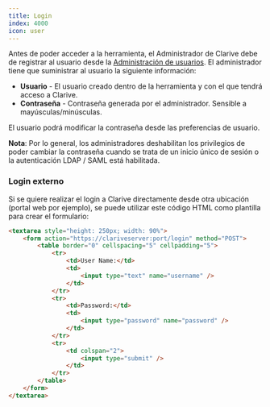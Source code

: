 ```yaml
---
title: Login
index: 4000
icon: user
---
```


Antes de poder acceder a la herramienta, el Administrador de Clarive debe de
registrar al usuario desde la [Administración de usuarios](admin/user). El
administrador tiene que suministrar al usuario la siguiente información:

- **Usuario** - El usuario creado dentro de la herramienta y con el que tendrá acceso a Clarive.
- **Contraseña** - Contraseña generada por el administrador. Sensible a mayúsculas/minúsculas.

El usuario podrá modificar la contraseña desde las preferencias de usuario.

**Nota**: Por lo general, los administradores deshabilitan los privilegios de poder
cambiar la contraseña cuando se trata de un inicio único de sesión o la autenticación
 LDAP / SAML está habilitada.

### Login externo

Si se quiere realizar el login a Clarive directamente desde otra ubicación (portal web
por ejemplo), se puede utilizar este código HTML como plantilla para crear el formulario:

```html
<textarea style="height: 250px; width: 90%">
    <form action="https://clariveserver:port/login" method="POST">
        <table border="0" cellspacing="5" cellpadding="5">
            <tr>
                <td>User Name:</td>
                <td>
                    <input type="text" name="username" />
                </td>
            </tr>
            <tr>
                <td>Password:</td>
                <td>
                    <input type="password" name="password" />
                </td>
            </tr>
            <tr>
                <td colspan="2">
                    <input type="submit" />
                </td>
            </tr>
        </table>
    </form>
</textarea>
```
